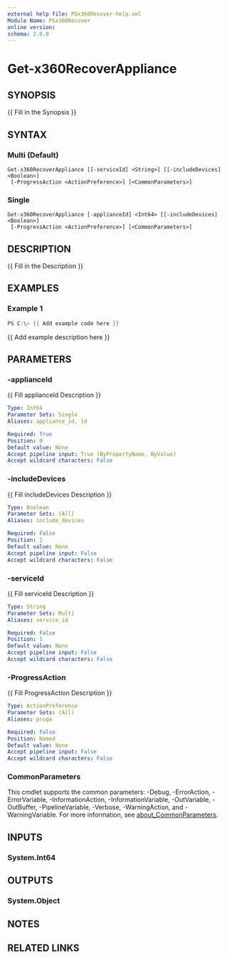 ```yaml
---
external help file: PSx360Recover-help.xml
Module Name: PSx360Recover
online version:
schema: 2.0.0
---
```


# Get-x360RecoverAppliance

## SYNOPSIS
{{ Fill in the Synopsis }}

## SYNTAX

### Multi (Default)
```
Get-x360RecoverAppliance [[-serviceId] <String>] [[-includeDevices] <Boolean>]
 [-ProgressAction <ActionPreference>] [<CommonParameters>]
```

### Single
```
Get-x360RecoverAppliance [-applianceId] <Int64> [[-includeDevices] <Boolean>]
 [-ProgressAction <ActionPreference>] [<CommonParameters>]
```

## DESCRIPTION
{{ Fill in the Description }}

## EXAMPLES

### Example 1
```powershell
PS C:\> {{ Add example code here }}
```

{{ Add example description here }}

## PARAMETERS

### -applianceId
{{ Fill applianceId Description }}

```yaml
Type: Int64
Parameter Sets: Single
Aliases: appliance_id, id

Required: True
Position: 0
Default value: None
Accept pipeline input: True (ByPropertyName, ByValue)
Accept wildcard characters: False
```

### -includeDevices
{{ Fill includeDevices Description }}

```yaml
Type: Boolean
Parameter Sets: (All)
Aliases: include_devices

Required: False
Position: 2
Default value: None
Accept pipeline input: False
Accept wildcard characters: False
```

### -serviceId
{{ Fill serviceId Description }}

```yaml
Type: String
Parameter Sets: Multi
Aliases: service_id

Required: False
Position: 1
Default value: None
Accept pipeline input: False
Accept wildcard characters: False
```

### -ProgressAction
{{ Fill ProgressAction Description }}

```yaml
Type: ActionPreference
Parameter Sets: (All)
Aliases: proga

Required: False
Position: Named
Default value: None
Accept pipeline input: False
Accept wildcard characters: False
```

### CommonParameters
This cmdlet supports the common parameters: -Debug, -ErrorAction, -ErrorVariable, -InformationAction, -InformationVariable, -OutVariable, -OutBuffer, -PipelineVariable, -Verbose, -WarningAction, and -WarningVariable. For more information, see [about_CommonParameters](http://go.microsoft.com/fwlink/?LinkID=113216).

## INPUTS

### System.Int64

## OUTPUTS

### System.Object

## NOTES

## RELATED LINKS

